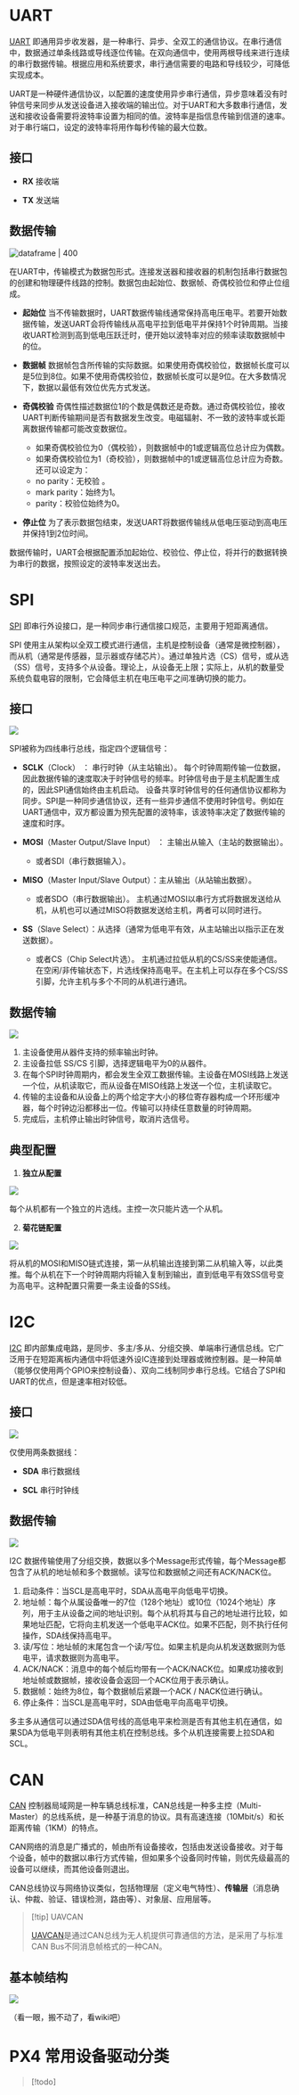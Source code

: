 # UART

[UART](https://en.wikipedia.org/wiki/Universal_asynchronous_receiver-transmitter) 即通用异步收发器，是一种串行、异步、全双工的通信协议。在串行通信中，数据通过单条线路或导线逐位传输。在双向通信中，使用两根导线来进行连续的串行数据传输。根据应用和系统要求，串行通信需要的电路和导线较少，可降低实现成本。

UART是一种硬件通信协议，以配置的速度使用异步串行通信，异步意味着没有时钟信号来同步从发送设备进入接收端的输出位。对于UART和大多数串行通信，发送和接收设备需要将波特率设置为相同的值。波特率是指信息传输到信道的速率。对于串行端口，设定的波特率将用作每秒传输的最大位数。

## 接口

- **RX**
  接收端

- **TX**
  发送端

## 数据传输

![dataframe | 400](asset/Pasted%20image%2020230630233340.png)

在UART中，传输模式为数据包形式。连接发送器和接收器的机制包括串行数据包的创建和物理硬件线路的控制。数据包由起始位、数据帧、奇偶校验位和停止位组成。

- **起始位**
  当不传输数据时，UART数据传输线通常保持高电压电平。若要开始数据传输，发送UART会将传输线从高电平拉到低电平并保持1个时钟周期。当接收UART检测到高到低电压跃迁时，便开始以波特率对应的频率读取数据帧中的位。

- **数据帧**
  数据帧包含所传输的实际数据。如果使用奇偶校验位，数据帧长度可以是5位到8位。如果不使用奇偶校验位，数据帧长度可以是9位。在大多数情况下，数据以最低有效位优先方式发送。

- **奇偶校验**
  奇偶性描述数据位1的个数是偶数还是奇数。通过奇偶校验位，接收UART判断传输期间是否有数据发生改变。电磁辐射、不一致的波特率或长距离数据传输都可能改变数据位。
	- 如果奇偶校验位为0（偶校验），则数据帧中的1或逻辑高位总计应为偶数。
	- 如果奇偶校验位为1（奇校验），则数据帧中的1或逻辑高位总计应为奇数。
  还可以设定为：
	- no parity：无校验 。
	- mark parity：始终为1。
	- parity：校验位始终为0。

- **停止位**
  为了表示数据包结束，发送UART将数据传输线从低电压驱动到高电压并保持1到2位时间。

数据传输时，UART会根据配置添加起始位、校验位、停止位，将并行的数据转换为串行的数据，按照设定的波特率发送出去。

# SPI

[SPI](https://en.wikipedia.org/wiki/Serial_Peripheral_Interface) 即串行外设接口，是一种同步串行通信接口规范，主要用于短距离通信。

SPI 使用主从架构以全双工模式进行通信，主机是控制设备（通常是微控制器），而从机（通常是传感器，显示器或存储芯片）。通过单独片选（CS）信号，或从选（SS）信号，支持多个从设备。理论上，从设备无上限；实际上，从机的数量受系统负载电容的限制，它会降低主机在电压电平之间准确切换的能力。

## 接口

![](asset/Pasted%20image%2020230630235247.png)

SPI被称为四线串行总线，指定四个逻辑信号：

- **SCLK**（Clock） ： 串行时钟（从主站输出）。
	每个时钟周期传输一位数据，因此数据传输的速度取决于时钟信号的频率。时钟信号由于是主机配置生成的，因此SPI通信始终由主机启动。 设备共享时钟信号的任何通信协议都称为同步。SPI是一种同步通信协议，还有一些异步通信不使用时钟信号。例如在UART通信中，双方都设置为预先配置的波特率，该波特率决定了数据传输的速度和时序。

- **MOSI**（Master Output/Slave Input） ： 主输出从输入（主站的数据输出）。
	- 或者SDI（串行数据输入）。
- **MISO**（Master Input/Slave Output）：主从输出（从站输出数据）。
	- 或者SDO（串行数据输出）。
	主机通过MOSI以串行方式将数据发送给从机，从机也可以通过MISO将数据发送给主机，两者可以同时进行。

- **SS**（Slave Select）：从选择（通常为低电平有效，从主站输出以指示正在发送数据）。
	- 或者CS（Chip Select片选）。
	主机通过拉低从机的CS/SS来使能通信。 在空闲/非传输状态下，片选线保持高电平。在主机上可以存在多个CS/SS引脚，允许主机与多个不同的从机进行通讯。

## 数据传输

![](asset/Pasted%20image%2020230701002231.png)

1. 主设备使用从器件支持的频率输出时钟。
2. 主设备拉低 SS/CS 引脚，选择逻辑电平为0的从器件。
3. 在每个SPI时钟周期内，都会发生全双工数据传输。主设备在MOSI线路上发送一个位，从机读取它，而从设备在MISO线路上发送一个位，主机读取它。
5. 传输的主设备和从设备上的两个给定字大小的移位寄存器构成一个环形缓冲器，每个时钟边沿都移出一位。传输可以持续任意数量的时钟周期。
6. 完成后，主机停止输出时钟信号，取消片选信号。

## 典型配置

1. **独立从配置**

![](asset/Pasted%20image%2020230701002902.png)

每个从机都有一个独立的片选线。主控一次只能片选一个从机。

2. **菊花链配置**

![](asset/Pasted%20image%2020230701003008.png)

将从机的MOSI和MISO链式连接，第一从机输出连接到第二从机输入等，以此类推。每个从机在下一个时钟周期内将输入复制到输出，直到低电平有效SS信号变为高电平。这种配置只需要一条主设备的SS线。

# I2C

[I2C](https://en.wikipedia.org/wiki/I%C2%B2C) 即内部集成电路，是同步、多主/多从、分组交换、单端串行通信总线。它广泛用于在短距离板内通信中将低速外设IC连接到处理器或微控制器。是一种简单（能够仅使用两个GPIO来控制设备）、双向二线制同步串行总线。它结合了SPI和UART的优点，但是速率相对较低。

## 接口

![](asset/Pasted%20image%2020230701004720.png)

仅使用两条数据线：

- **SDA** 串行数据线

- **SCL** 串行时钟线

## 数据传输

![](asset/Pasted%20image%2020230701005045.png)

I2C 数据传输使用了分组交换，数据以多个Message形式传输，每个Message都包含了从机的地址帧和多个数据帧。读写位和数据帧之间还有ACK/NACK位。

1. 启动条件：当SCL是高电平时，SDA从高电平向低电平切换。
2. 地址帧：每个从属设备唯一的7位（128个地址）或10位（1024个地址）序列，用于主从设备之间的地址识别。每个从机将其与自己的地址进行比较，如果地址匹配，它将向主机发送一个低电平ACK位。如果不匹配，则不执行任何操作，SDA线保持高电平。
3. 读/写位：地址帧的末尾包含一个读/写位。如果主机是向从机发送数据则为低电平，请求数据则为高电平。
4. ACK/NACK：消息中的每个帧后均带有一个ACK/NACK位。如果成功接收到地址帧或数据帧，接收设备会返回一个ACK位用于表示确认。
5. 数据帧：始终为8位，每个数据帧后紧跟一个ACK / NACK位进行确认。
6. 停止条件：当SCL是高电平时，SDA由低电平向高电平切换。

多主多从通信可以通过SDA信号线的高低电平来检测是否有其他主机在通信，如果SDA为低电平则表明有其他主机在控制总线。多个从机连接需要上拉SDA和SCL。

# CAN

[CAN](https://en.wikipedia.org/wiki/CAN_bus) 控制器局域网是一种车辆总线标准，CAN总线是一种多主控（Multi-Master）的总线系统，是一种基于消息的协议。具有高速连接（10Mbit/s）和长距离传输（1KM）的特点。

CAN网络的消息是广播式的，帧由所有设备接收，包括由发送设备接收。对于每个设备，帧中的数据以串行方式传输，但如果多个设备同时传输，则优先级最高的设备可以继续，而其他设备则退出。

CAN总线协议与网络协议类似，包括物理层（定义电气特性）、**传输层**（消息确认、仲裁、验证、错误检测，路由等）、对象层、应用层等。

> [!tip] UAVCAN
> 
> [UAVCAN](https://en.wikipedia.org/wiki/Cyphal)是通过CAN总线为无人机提供可靠通信的方法，是采用了与标准CAN Bus不同消息帧格式的一种CAN。

## 基本帧结构

![](asset/Pasted%20image%2020230701012613.png)

（看一眼，搬不动了，看wiki吧）

# PX4 常用设备驱动分类

> [!todo]

